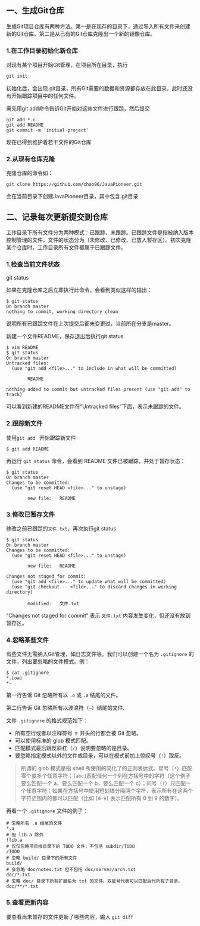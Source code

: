 ## 一、生成Git仓库

生成Git项目仓库有两种方法。第一是在现存的目录下，通过导入所有文件来创建新的Git仓库。第二是从已有的Git仓库克隆出一个新的镜像仓库。

### 1.在工作目录初始化新仓库

对现有某个项目开始Git管理，在项目所在目录，执行

```java
git init
```

初始化后，会出现.git目录，所有Git需要的数据和资源都存放在此目录，此时还没有开始跟踪项目中的任何文件。

需先用git add命令告诉Git开始对这些文件进行跟踪，然后提交

```
git add *.c
git add README
git commit -m 'initial project'
```

现在已得到维护着若干文件的Git仓库

### 2.从现有仓库克隆

克隆仓库的命令如：

```
git clone https://github.com/chao96/JavaPioneer.git
```

会在当前目录下创建JavaPioneer目录，其中包含.git目录

## 二、记录每次更新提交到仓库

工作目录下所有文件分为两种模式：已跟踪、未跟踪。已跟踪文件是指被纳入版本控制管理的文件，文件的状态分为（未修改、已修改、已放入暂存区）。初次克隆某个仓库时，工作目录所有文件都属于已跟踪文件。

### 1.检查当前文件状态

git status

如果在克隆仓库之后立即执行此命令，会看到类似这样的输出：

```
$ git status
On branch master
nothing to commit, working directory clean
```

说明所有已跟踪文件在上次提交后都未变更过，当前所在分支是master。

新建一个文件README，保存退出后执行git status

```
$ vim README
$ git status
On branch master
Untracked files:
  (use "git add <file>..." to include in what will be committed)

        README

nothing added to commit but untracked files present (use "git add" to track)
```

可以看到新建的README文件在“Untracked files”下面，表示未跟踪的文件。

### 2.跟踪新文件

使用`git add ` 开始跟踪新文件

```
$ git add README
```

再运行 `git status` 命令，会看到 README 文件已被跟踪，并处于暂存状态：

```
$ git status
On branch master
Changes to be committed:
  (use "git reset HEAD <file>..." to unstage)

        new file:   README
```

### 3.修改已暂存文件

修改之前已跟踪的`文件.txt`，再次执行git status

```
$ git status
On branch master
Changes to be committed:
  (use "git reset HEAD <file>..." to unstage)

        new file:   README

Changes not staged for commit:
  (use "git add <file>..." to update what will be committed)
  (use "git checkout -- <file>..." to discard changes in working directory)

        modified:   文件.txt
```

 “Changes not staged for commit” 表示 `文件.txt` 内容发生变化，但还没有放到暂存区。

### 4.忽略某些文件

有些文件无需纳入Git管理，如日志文件等。我们可以创建一个名为 `.gitignore` 的文件，列出要忽略的文件模式。例：

```
$ cat .gitignore
*.[oa]
*~
```

第一行告诉 Git 忽略所有以 `.o` 或 `.a` 结尾的文件。

第二行告诉 Git 忽略所有以波浪符（`~`）结尾的文件.

文件 `.gitignore` 的格式规范如下：

- 所有空行或者以注释符号 `＃` 开头的行都会被 Git 忽略。
- 可以使用标准的 glob 模式匹配。
- 匹配模式最后跟反斜杠（`/`）说明要忽略的是目录。
- 要忽略指定模式以外的文件或目录，可以在模式前加上惊叹号（`!`）取反。

> 所谓的 glob 模式是指 shell 所使用的简化了的正则表达式。星号（`*`）匹配零个或多个任意字符；`[abc]`匹配任何一个列在方括号中的字符（这个例子要么匹配一个 a，要么匹配一个 b，要么匹配一个 c）；问号（`?`）只匹配一个任意字符；如果在方括号中使用短划线分隔两个字符，表示所有在这两个字符范围内的都可以匹配（比如 `[0-9]` 表示匹配所有 0 到 9 的数字）。

再看一个 `.gitignore` 文件的例子：

```
# 忽略所有 .a 结尾的文件
*.a
# 但 lib.a 除外
!lib.a
# 仅仅忽略项目根目录下的 TODO 文件，不包括 subdir/TODO
/TODO
# 忽略 build/ 目录下的所有文件
build/
# 会忽略 doc/notes.txt 但不包括 doc/server/arch.txt
doc/*.txt
# 忽略 doc/ 目录下所有扩展名为 txt 的文件。双星号代表可以匹配后代所有子目录。
doc/**/*.txt
```

### 5.查看更新内容

要查看尚未暂存的文件更新了哪些内容，输入 `git diff`

